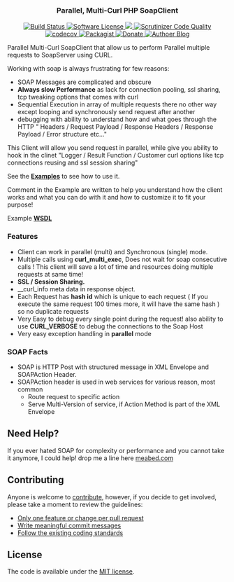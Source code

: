 <p align="center">
  <h3 align="center"> Parallel, Multi-Curl PHP SoapClient </h3>
  <p align="center">
    <a href="https://travis-ci.org/meabed/php-parallel-soap">
      <img src="https://img.shields.io/travis/meabed/php-parallel-soap.svg?branch=master&style=flat-square" alt="Build Status">
    </a>
    <a href="LICENSE.md">
      <img src="https://img.shields.io/badge/license-MIT-brightgreen.svg?style=flat-square" alt="Software License">
    </a>
    <a class="badge-align" href="https://www.codacy.com/app/meabed/php-parallel-soap">
      <img src="https://img.shields.io/codacy/grade/266923eec70e41418be8f981a5b4cefe.svg?style=flat-square"/>
    </a>        
    <a href="https://scrutinizer-ci.com/g/meabed/php-parallel-soap/?branch=master">
      <img src="https://img.shields.io/scrutinizer/g/meabed/php-parallel-soap/master.svg?style=flat-square" alt="Scrutinizer Code Quality">
    </a>
    <a href="https://codecov.io/gh/meabed/php-parallel-soap">
      <img src="https://img.shields.io/codecov/c/github/meabed/php-parallel-soap/master.svg?style=flat-square" alt="codecov">
    </a>
    <a href="https://packagist.org/packages/meabed/php-parallel-soap/">
      <img src="https://img.shields.io/packagist/dm/meabed/php-parallel-soap.svg?style=flat-square" alt="Packagist">
    </a>
    <a href="https://www.paypal.me/meabed">
      <img src="https://img.shields.io/badge/paypal-donate-179BD7.svg?style=flat-squares" alt="Donate">
    </a>
    <a href="https://meabed.com">
      <img src="https://img.shields.io/badge/Author-blog-green.svg?style=flat-square" alt="Authoer Blog">
    </a>
  </p>
</p>

Parallel Multi-Curl SoapClient that allow us to perform Parallel multiple requests to SoapServer using CURL.

Working with soap is always frustrating for few reasons:
- SOAP Messages are complicated and obscure
- **Always slow Performance** as lack for connection pooling, ssl sharing, tcp tweaking options that comes with curl
- Sequential Execution in array of multiple requests there no other way except looping and synchronously send request after another 
- debugging with ability to understand how and what goes through the HTTP " Headers / Request Payload / Response Headers / Response Payload / Error structure etc..."  

This Client will allow you send request in parallel, while give you ability to hook in the clinet "Logger / Result Function / Customer curl options like tcp connections reusing and ssl session sharing"  

See the [**Examples**](https://github.com/Meabed/php-parallel-soap/tree/master/example) to see how to use it.

 Comment in the Example are written to help you understand how the client works and what you can do with it and how to customize it to fit your purpose!

Example [**WSDL**](https://soap-server-hello.herokuapp.com/wsdl.php)

### Features
- Client can work in parallel (multi) and Synchronous (single) mode.
- Multiple calls using **curl_multi_exec**, Does not wait for soap consecutive calls ! This client will save a lot of time and resources doing multiple requests at same time!
- **SSL / Session Sharing.**
- __curl_info meta data in response object.
- Each Request has **hash id** which is unique to each request ( If you execute the same request 100 times more, it will have the same hash ) so no duplicate requests
- Very Easy to debug every single point during the request! also ability to use **CURL_VERBOSE** to debug the connections to the Soap Host
- Very easy exception handling in **parallel** mode

### SOAP Facts
- SOAP is HTTP Post with structured message in XML Envelope and SOAPAction Header.
- SOAPAction header is used in web services for various reason, most common
    - Route request to specific action
    - Serve Multi-Version of service, if Action Method is part of the XML Envelope
   

## Need Help?
If you ever hated SOAP for complexity or performance and you cannot take it anymore, I could help! drop me a line here [meabed.com](http://meabed.com)


## Contributing

Anyone is welcome to [contribute](CONTRIBUTING.md), however, if you decide to get involved, please take a moment to review the guidelines:

* [Only one feature or change per pull request](CONTRIBUTING.md#only-one-feature-or-change-per-pull-request)
* [Write meaningful commit messages](CONTRIBUTING.md#write-meaningful-commit-messages)
* [Follow the existing coding standards](CONTRIBUTING.md#follow-the-existing-coding-standards)

## License

The code is available under the [MIT license](LICENSE.md).

